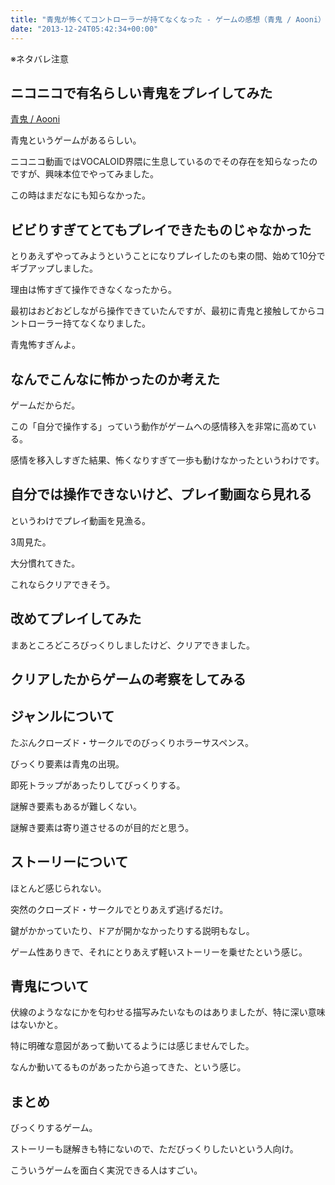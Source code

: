 ```yaml
---
title: "青鬼が怖くてコントローラーが持てなくなった - ゲームの感想（青鬼 / Aooni）"
date: "2013-12-24T05:42:34+00:00"
---
```


※ネタバレ注意

## ニコニコで有名らしい青鬼をプレイしてみた

[青鬼 / Aooni](http://mygames888.info/aooni.html)

青鬼というゲームがあるらしい。

ニコニコ動画ではVOCALOID界隈に生息しているのでその存在を知らなったのですが、興味本位でやってみました。

この時はまだなにも知らなかった。

## ビビりすぎてとてもプレイできたものじゃなかった

とりあえずやってみようということになりプレイしたのも束の間、始めて10分でギブアップしました。

理由は怖すぎて操作できなくなったから。

最初はおどおどしながら操作できていたんですが、最初に青鬼と接触してからコントローラー持てなくなりました。

青鬼怖すぎんよ。

## なんでこんなに怖かったのか考えた

ゲームだからだ。

この「自分で操作する」っていう動作がゲームへの感情移入を非常に高めている。

感情を移入しすぎた結果、怖くなりすぎて一歩も動けなかったというわけです。

## 自分では操作できないけど、プレイ動画なら見れる

というわけでプレイ動画を見漁る。

3周見た。

大分慣れてきた。

これならクリアできそう。

## 改めてプレイしてみた

まあところどころびっくりしましたけど、クリアできました。

## クリアしたからゲームの考察をしてみる

## ジャンルについて

たぶんクローズド・サークルでのびっくりホラーサスペンス。

びっくり要素は青鬼の出現。

即死トラップがあったりしてびっくりする。

謎解き要素もあるが難しくない。

謎解き要素は寄り道させるのが目的だと思う。

## ストーリーについて

ほとんど感じられない。

突然のクローズド・サークルでとりあえず逃げるだけ。

鍵がかかっていたり、ドアが開かなかったりする説明もなし。

ゲーム性ありきで、それにとりあえず軽いストーリーを乗せたという感じ。

## 青鬼について

伏線のようななにかを匂わせる描写みたいなものはありましたが、特に深い意味はないかと。

特に明確な意図があって動いてるようには感じませんでした。

なんか動いてるものがあったから追ってきた、という感じ。

## まとめ

びっくりするゲーム。

ストーリーも謎解きも特にないので、ただびっくりしたいという人向け。

こういうゲームを面白く実況できる人はすごい。
